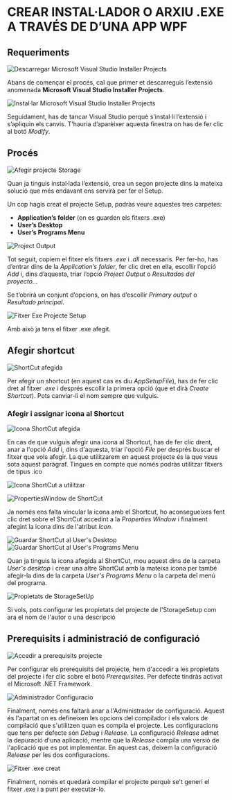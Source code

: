 <h1>CREAR INSTAL·LADOR O ARXIU .EXE A TRAVÉS DE D’UNA APP WPF</h1>

<h2>Requeriments</h2>

![Descarregar Microsoft Visual Studio Installer Projects](/Captures/descarregarExtensio.png)
<p>Abans de començar el procés, cal que primer et descarreguis l’extensió anomenada <strong>Microsoft Visual Studio Installer Projects</strong>.</p>

![Instal·lar Microsoft Visual Studio Installer Projects](/Captures/instalarExtensio.png)
<p>Seguidament, has de tancar Visual Studio perquè s’instal·li l’extensió i s’apliquin els canvis. T’hauria d’aparèixer aquesta finestra on has de fer clic al botó <i>Modify</i>.

<h2>Procés</h2>

![Afegir projecte Storage](Captures/afegirStorageSetup.png)
<p>Quan ja tinguis instal·lada l’extensió, crea un segon projecte dins la mateixa solució que més endavant ens servirà per fer el Setup.</p>

<p>Un cop hagis creat el projecte Setup, podràs veure aquestes tres carpetes:</p>

<ul>
  <li><strong>Application’s folder</strong> (on es guarden els  fitxers .exe)</li>
  <li><strong>User’s Desktop</strong></li>
  <li><strong>User’s Programs Menu</strong></li>
</ul>

![Project Output](/Captures/projectOutput.png)
<p>Tot seguit, copiem el fitxer els fitxers <i>.exe</i> i <i>.dll</i> necessaris. Per fer-ho, has d’entrar dins de la <i>Application’s folder</i>, fer clic dret en ella, escollir l’opció <i>Add</i> i, dins d’aquesta, triar l’opció <i>Project Output</i> o <i>Resultados del proyecto…</i></p>

<p>Se t’obrirà un conjunt d’opcions, on has d’escollir <i>Primary output</i> o <i>Resultado principal</i>.</p>

![Fitxer Exe Projecte Setup](/Captures/fitxerExe.png)
<p>Amb això ja tens el fitxer .exe afegit.</p>

<h2>Afegir shortcut</h2>

![ShortCut afegida](/Captures/shortCutAfegida.png)
<p>Per afegir un shortcut (en aquest cas es diu <i>AppSetupFile</i>), has de fer clic dret al fitxer <i>.exe</i> i després escollir la primera opció (que et dirà <i>Create Shortcut</i>). Pots canviar-li el nom sempre que vulguis.</p>

<h3>Afegir i assignar icona al Shortcut</h3>

![Icona ShortCut afegida](/Captures/iconaShortCutAfegida.png)

<p>En cas de que vulguis afegir una icona al Shortcut, has de fer clic drent, anar a l'opció <i>Add</i> i, dins d'aquesta, triar l'opció <i>File</i> per després buscar el fitxer que vols afegir. La que utilitzarem en aquest projecte és la que veus sota aquest paràgraf. Tingues en compte que només podràs utilitzar fitxers de tipus .ico</p>

![Icona ShortCut a utilitzar](/Captures/iconaShortCut.ico)

![PropertiesWindow de ShortCut](/Captures/shortCutPropertiesWindow.png)

<p>Ja només ens falta vincular la icona amb el Shortcut, ho aconsegueixes fent clic dret sobre el ShortCut accedint a la <i>Properties Window</i> i finalment afegint la icona dins de l'atribut <i>Icon</i>.</p>

![Guardar ShortCut al User's Desktop](/Captures/shortCutDinsDeUsersDesktop.png)
![Guardar ShortCut al User's Programs Menu](/Captures/shortCutDinsDeUsersProgramsMenu.png)

<p>Quan ja tinguis la icona afegida al ShortCut, mou aquest dins de la carpeta <i>User's desktop</i> i crear una altre ShortCut amb la mateixa icona per també afegir-la dins de la carpeta <i>User's Programs Menu</i> o la carpeta del menú del programa.</p>

![Propietats de StorageSetUp](/Captures/propietatsStorageSetUp.png)
<p>Si vols, pots configurar les propietats del projecte de l'StorageSetup com ara el nom de l'autor o una descripció</p>

<h2>Prerequisits i administració de configuració</h2>

![Accedir a prerequisits projecte](/Captures/accedirPrerequisitsProjecte.png)
<p>Per configurar els prerequisits del projecte, hem d'accedir a les propietats del projecte i fer clic sobre el botó <i>Prerequisites</i>. Per defecte tindràs activat el Microsoft .NET Framework.</p>

![Administrador Configuracio](/Captures/administradorConfiguracio.png)
<p>Finalment, només ens faltarà anar a l'Administrador de configuració.  Aquest és l'apartat on es defineixen les opcions del compilador i els valors de compilació que s'utilitzen quan es compila el projecte. Les configuracions que tens per defecte són <i>Debug</i> i <i>Release</i>. La configuració <i>Release</i> admet la depuració d'una aplicació, mentre que la <i>Release</i> compila una versió de l'aplicació que es pot implementar. En aquest cas, deixem la configuració <i>Release</i> per les dos configuracions.</p>

![Fitxer .exe creat](/Captures/fitxerExeCreat.png)
<p>Finalment, només et quedarà compilar el projecte perquè se't generi el fitxer .exe i a punt per executar-lo.</p>
